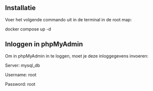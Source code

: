## Installatie

Voer het volgende commando uit in de terminal in de root map:

docker compose up -d

## Inloggen in phpMyAdmin

Om in phpMyAdmin in te loggen, moet je deze inloggegevens invoeren:

Server: mysql_db

Username: root

Password: root